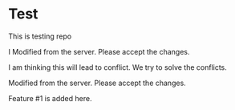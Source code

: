 # Test
This is testing repo

I Modified from the server. Please accept the changes.

I am  thinking this will lead to conflict. We try to solve the conflicts.

Modified from the server. Please accept the changes.

Feature #1 is added here.
